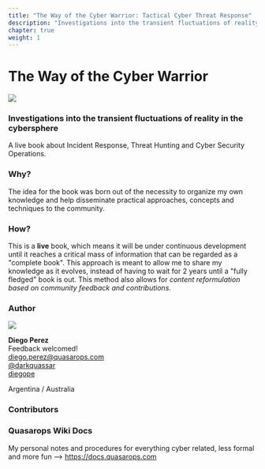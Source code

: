 ```yaml
---
title: "The Way of the Cyber Warrior: Tactical Cyber Threat Response"
description: "Investigations into the transient fluctuations of reality in the cybersphere. A live book about Incident Response, Threat Hunting and Cyber Security Operations."
chapter: true
weight: 1
---
```


# The Way of the Cyber Warrior

![](https://raw.githubusercontent.com/darkquasar/book.threathunterz.com/main/dabook/figures/the-way-of-the-cyber-warrior-01.jpg)

### Investigations into the transient fluctuations of reality in the cybersphere

A live book about Incident Response, Threat Hunting and Cyber Security Operations.

### <i class="fas fa-book"></i> Why? 

The idea for the book was born out of the necessity to organize my own knowledge and help disseminate practical approaches, concepts and techniques to the community.

### <i class="fas fa-bolt"></i> How?

This is a **live** book, which means it will be under continuous development until it reaches a critical mass of information that can be regarded as a "complete book". This approach is meant to allow me to share my knowledge as it evolves, instead of having to wait for 2 years until a "fully fledged" book is out. This method also allows for *content reformulation based on community feedback and contributions*. 

### Author

![](https://res.cloudinary.com/dnlarfkn3/image/upload/w_1000,ar_16:9,c_fill,g_auto,e_sharpen/v1590545655/docs.quasarops.com/steampunk-goggles_dfzy52.png)

**Diego Perez** <br/>
Feedback welcomed! <br/>
<i class="far fa-envelope"></i> diego.perez@quasarops.com <br/>
<i class="fab fa-twitter"></i> [@darkquassar](https://twitter.com/darkquassar?lang=en) <br/>
<i class="fab fa-linkedin-in"></i> [diegope](https://au.linkedin.com/in/diegope) <br/>

Argentina / Australia <br/>

### Contributors

### Quasarops Wiki Docs

My personal notes and procedures for everything cyber related, less formal and more fun --> https://docs.quasarops.com